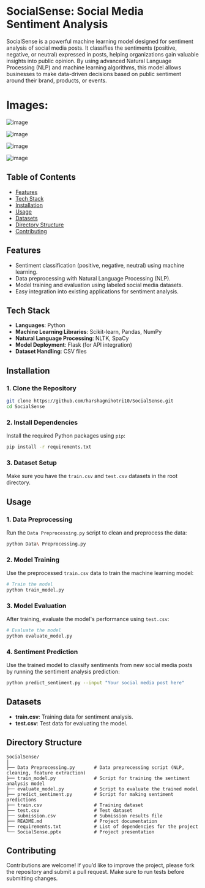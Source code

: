 # SocialSense: Social Media Sentiment Analysis

SocialSense is a powerful machine learning model designed for sentiment analysis of social media posts. It classifies the sentiments (positive, negative, or neutral) expressed in posts, helping organizations gain valuable insights into public opinion. By using advanced Natural Language Processing (NLP) and machine learning algorithms, this model allows businesses to make data-driven decisions based on public sentiment around their brand, products, or events.

# Images:

![image](https://github.com/user-attachments/assets/9bff01d0-6b1e-430e-9254-221defe6d8ec)

![image](https://github.com/user-attachments/assets/8637a2cd-062a-43b2-8055-7b828e03e513)

![image](https://github.com/user-attachments/assets/7e8d2909-911f-49b1-92b6-715365e9820f)

![image](https://github.com/user-attachments/assets/4d242afd-8208-4087-97ae-540a3c2720f7)





## Table of Contents
- [Features](#features)
- [Tech Stack](#tech-stack)
- [Installation](#installation)
- [Usage](#usage)
- [Datasets](#datasets)
- [Directory Structure](#directory-structure)
- [Contributing](#contributing)


## Features
- Sentiment classification (positive, negative, neutral) using machine learning.
- Data preprocessing with Natural Language Processing (NLP).
- Model training and evaluation using labeled social media datasets.
- Easy integration into existing applications for sentiment analysis.

## Tech Stack
- **Languages**: Python
- **Machine Learning Libraries**: Scikit-learn, Pandas, NumPy
- **Natural Language Processing**: NLTK, SpaCy
- **Model Deployment**: Flask (for API integration)
- **Dataset Handling**: CSV files


## Installation

### 1. Clone the Repository
```bash
git clone https://github.com/harshagnihotri10/SocialSense.git
cd SocialSense
```

### 2. Install Dependencies
Install the required Python packages using `pip`:
```bash
pip install -r requirements.txt
```

### 3. Dataset Setup
Make sure you have the `train.csv` and `test.csv` datasets in the root directory.

## Usage

### 1. Data Preprocessing
Run the `Data Preprocessing.py` script to clean and preprocess the data:
```bash
python Data\ Preprocessing.py
```

### 2. Model Training
Use the preprocessed `train.csv` data to train the machine learning model:
```bash
# Train the model
python train_model.py
```

### 3. Model Evaluation
After training, evaluate the model's performance using `test.csv`:
```bash
# Evaluate the model
python evaluate_model.py
```

### 4. Sentiment Prediction
Use the trained model to classify sentiments from new social media posts by running the sentiment analysis prediction:
```bash
python predict_sentiment.py --input "Your social media post here"
```

## Datasets
- **train.csv**: Training data for sentiment analysis.
- **test.csv**: Test data for evaluating the model.

## Directory Structure
```
SocialSense/
│
├── Data Preprocessing.py       # Data preprocessing script (NLP, cleaning, feature extraction)
├── train_model.py              # Script for training the sentiment analysis model
├── evaluate_model.py           # Script to evaluate the trained model
├── predict_sentiment.py        # Script for making sentiment predictions
├── train.csv                   # Training dataset
├── test.csv                    # Test dataset
├── submission.csv              # Submission results file
├── README.md                   # Project documentation
├── requirements.txt            # List of dependencies for the project
└── SocialSense.pptx            # Project presentation
```

## Contributing
Contributions are welcome! If you’d like to improve the project, please fork the repository and submit a pull request. Make sure to run tests before submitting changes.
